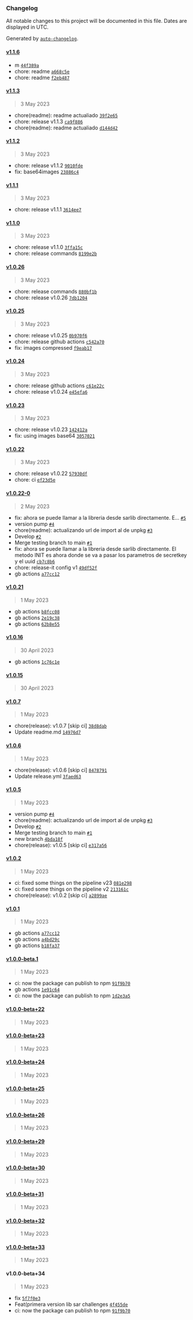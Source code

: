### Changelog

All notable changes to this project will be documented in this file. Dates are displayed in UTC.

Generated by [`auto-changelog`](https://github.com/CookPete/auto-changelog).

#### [v1.1.6](https://github.com/AccentioStudios/quinientas_historias_challenge_sar_lib/compare/v1.1.3...v1.1.6)

- m [`44f389a`](https://github.com/AccentioStudios/quinientas_historias_challenge_sar_lib/commit/44f389a64632b74bf3cc1028ec600127cae2567b)
- chore: readme [`a668c5e`](https://github.com/AccentioStudios/quinientas_historias_challenge_sar_lib/commit/a668c5e394d1f687bce43b9b050df1767fe7ef7b)
- chore: readme [`f2eb487`](https://github.com/AccentioStudios/quinientas_historias_challenge_sar_lib/commit/f2eb48745a0d2dbef7dfdc144615a435f910149d)

#### [v1.1.3](https://github.com/AccentioStudios/quinientas_historias_challenge_sar_lib/compare/v1.1.2...v1.1.3)

> 3 May 2023

- chore(readme): readme actualiado [`39f2e65`](https://github.com/AccentioStudios/quinientas_historias_challenge_sar_lib/commit/39f2e6569b09ba0250181925b8d31c2b08de3fc1)
- chore: release v1.1.3 [`ca9f886`](https://github.com/AccentioStudios/quinientas_historias_challenge_sar_lib/commit/ca9f8865083faf95ca15a2b2bad841d3a4adc955)
- chore(readme): readme actualiado [`d144d42`](https://github.com/AccentioStudios/quinientas_historias_challenge_sar_lib/commit/d144d42ccd708a28b59d4594e055b0a4dcff266e)

#### [v1.1.2](https://github.com/AccentioStudios/quinientas_historias_challenge_sar_lib/compare/v1.1.1...v1.1.2)

> 3 May 2023

- chore: release v1.1.2 [`9010fde`](https://github.com/AccentioStudios/quinientas_historias_challenge_sar_lib/commit/9010fdec2bdbcf6501cddff2f82e7bc775e70f95)
- fix: base64images [`23886c4`](https://github.com/AccentioStudios/quinientas_historias_challenge_sar_lib/commit/23886c4cdff76c1ffc67fba7cbaf2f878575bcab)

#### [v1.1.1](https://github.com/AccentioStudios/quinientas_historias_challenge_sar_lib/compare/v1.1.0...v1.1.1)

> 3 May 2023

- chore: release v1.1.1 [`3614ee7`](https://github.com/AccentioStudios/quinientas_historias_challenge_sar_lib/commit/3614ee73f9af4a7cdb8efbae84674f86cf3bd113)

#### [v1.1.0](https://github.com/AccentioStudios/quinientas_historias_challenge_sar_lib/compare/v1.0.26...v1.1.0)

> 3 May 2023

- chore: release v1.1.0 [`3ffa15c`](https://github.com/AccentioStudios/quinientas_historias_challenge_sar_lib/commit/3ffa15cfff6550fce2de679d88cdaa7d3a4bc515)
- chore: release commands [`8199e2b`](https://github.com/AccentioStudios/quinientas_historias_challenge_sar_lib/commit/8199e2b53a92fc6797031b8f88f62867f2f103cd)

#### [v1.0.26](https://github.com/AccentioStudios/quinientas_historias_challenge_sar_lib/compare/v1.0.25...v1.0.26)

> 3 May 2023

- chore: release commands [`880bf1b`](https://github.com/AccentioStudios/quinientas_historias_challenge_sar_lib/commit/880bf1b9788bca5473269d3b0dcf31e6f5adf1f9)
- chore: release v1.0.26 [`7db1204`](https://github.com/AccentioStudios/quinientas_historias_challenge_sar_lib/commit/7db120445538ee185489e134819f93bf533d6009)

#### [v1.0.25](https://github.com/AccentioStudios/quinientas_historias_challenge_sar_lib/compare/v1.0.24...v1.0.25)

> 3 May 2023

- chore: release v1.0.25 [`0b970f6`](https://github.com/AccentioStudios/quinientas_historias_challenge_sar_lib/commit/0b970f6cb9b00ebdad2772f6e0179dc56f6130aa)
- chore: release github actions [`c542a70`](https://github.com/AccentioStudios/quinientas_historias_challenge_sar_lib/commit/c542a70618a0bf6fca7cded83ab411e73688af06)
- fix: images compressed [`f9eab17`](https://github.com/AccentioStudios/quinientas_historias_challenge_sar_lib/commit/f9eab17e5efd2ed106a88e23f2d13ec4a7947228)

#### [v1.0.24](https://github.com/AccentioStudios/quinientas_historias_challenge_sar_lib/compare/v1.0.23...v1.0.24)

> 3 May 2023

- chore: release github actions [`c61e22c`](https://github.com/AccentioStudios/quinientas_historias_challenge_sar_lib/commit/c61e22cfc2e6c9b37709f1f0bcf8a3664682c93b)
- chore: release v1.0.24 [`e45efa6`](https://github.com/AccentioStudios/quinientas_historias_challenge_sar_lib/commit/e45efa6f2e34cd28b4da67701f117a399fe7e94b)

#### [v1.0.23](https://github.com/AccentioStudios/quinientas_historias_challenge_sar_lib/compare/v1.0.22...v1.0.23)

> 3 May 2023

- chore: release v1.0.23 [`142412a`](https://github.com/AccentioStudios/quinientas_historias_challenge_sar_lib/commit/142412a03973f5cae115ecc4f0487f2f61e25ba3)
- fix: using images base64 [`3057021`](https://github.com/AccentioStudios/quinientas_historias_challenge_sar_lib/commit/3057021d1666d76691e743d9bef09af1fb30494c)

#### [v1.0.22](https://github.com/AccentioStudios/quinientas_historias_challenge_sar_lib/compare/v1.0.22-0...v1.0.22)

> 3 May 2023

- chore: release v1.0.22 [`57930df`](https://github.com/AccentioStudios/quinientas_historias_challenge_sar_lib/commit/57930dfb1c8419e7144fbe8b79d76ec7fa42e0f8)
- chore: ci [`ef23d5e`](https://github.com/AccentioStudios/quinientas_historias_challenge_sar_lib/commit/ef23d5eb966080ede8fd2b2348839868686cfc70)

#### [v1.0.22-0](https://github.com/AccentioStudios/quinientas_historias_challenge_sar_lib/compare/v1.0.21...v1.0.22-0)

> 2 May 2023

- fix: ahora se puede llamar a la libreria desde sarlib directamente. E… [`#5`](https://github.com/AccentioStudios/quinientas_historias_challenge_sar_lib/pull/5)
- version pump [`#4`](https://github.com/AccentioStudios/quinientas_historias_challenge_sar_lib/pull/4)
- chore(readme): actualizando url de import al de unpkg [`#3`](https://github.com/AccentioStudios/quinientas_historias_challenge_sar_lib/pull/3)
- Develop [`#2`](https://github.com/AccentioStudios/quinientas_historias_challenge_sar_lib/pull/2)
- Merge testing branch to main [`#1`](https://github.com/AccentioStudios/quinientas_historias_challenge_sar_lib/pull/1)
- fix: ahora se puede llamar a la libreria desde sarlib directamente. El metodo INIT es ahora donde se va a pasar los parametros de secretkey y el uuid [`cb7c8b6`](https://github.com/AccentioStudios/quinientas_historias_challenge_sar_lib/commit/cb7c8b684a8b5c3c74ce5bb68fb9196923ceb7ef)
- chore: release-it config v1 [`49df52f`](https://github.com/AccentioStudios/quinientas_historias_challenge_sar_lib/commit/49df52fa3213722e82fbca7d6423cc03c908d58b)
- gb actions [`a77cc12`](https://github.com/AccentioStudios/quinientas_historias_challenge_sar_lib/commit/a77cc12e67303195619f64f0af7bb369d48fe03c)

#### [v1.0.21](https://github.com/AccentioStudios/quinientas_historias_challenge_sar_lib/compare/v1.0.16...v1.0.21)

> 1 May 2023

- gb actions [`b8fcc08`](https://github.com/AccentioStudios/quinientas_historias_challenge_sar_lib/commit/b8fcc085e4cdf4c7419c66f1a1b19dab8a094646)
- gb actions [`2e19c38`](https://github.com/AccentioStudios/quinientas_historias_challenge_sar_lib/commit/2e19c38d430169717585d2a0a24fb191b196d9aa)
- gb actions [`62b8e55`](https://github.com/AccentioStudios/quinientas_historias_challenge_sar_lib/commit/62b8e55bb78efcf2c8c7b9ef2bb40d2b10fffcc1)

#### [v1.0.16](https://github.com/AccentioStudios/quinientas_historias_challenge_sar_lib/compare/v1.0.15...v1.0.16)

> 30 April 2023

- gb actions [`1c76c1e`](https://github.com/AccentioStudios/quinientas_historias_challenge_sar_lib/commit/1c76c1e202313a7ae8aa332b8498c230a33c0816)

#### [v1.0.15](https://github.com/AccentioStudios/quinientas_historias_challenge_sar_lib/compare/v1.0.7...v1.0.15)

> 30 April 2023

#### [v1.0.7](https://github.com/AccentioStudios/quinientas_historias_challenge_sar_lib/compare/v1.0.6...v1.0.7)

> 1 May 2023

- chore(release): v1.0.7 [skip ci] [`38d8dab`](https://github.com/AccentioStudios/quinientas_historias_challenge_sar_lib/commit/38d8dabc816d6bf172db66647d9aed2699fa6654)
- Update readme.md [`14976d7`](https://github.com/AccentioStudios/quinientas_historias_challenge_sar_lib/commit/14976d786f2d3dd773539a0554be2d900a4a7bbf)

#### [v1.0.6](https://github.com/AccentioStudios/quinientas_historias_challenge_sar_lib/compare/v1.0.5...v1.0.6)

> 1 May 2023

- chore(release): v1.0.6 [skip ci] [`8478791`](https://github.com/AccentioStudios/quinientas_historias_challenge_sar_lib/commit/8478791fd84926dbc07d63976a32e2c1012dfd3c)
- Update release.yml [`3faed63`](https://github.com/AccentioStudios/quinientas_historias_challenge_sar_lib/commit/3faed63bee7188a21e72d6c4d2bcb1d04715a72b)

#### [v1.0.5](https://github.com/AccentioStudios/quinientas_historias_challenge_sar_lib/compare/v1.0.2...v1.0.5)

> 1 May 2023

- version pump [`#4`](https://github.com/AccentioStudios/quinientas_historias_challenge_sar_lib/pull/4)
- chore(readme): actualizando url de import al de unpkg [`#3`](https://github.com/AccentioStudios/quinientas_historias_challenge_sar_lib/pull/3)
- Develop [`#2`](https://github.com/AccentioStudios/quinientas_historias_challenge_sar_lib/pull/2)
- Merge testing branch to main [`#1`](https://github.com/AccentioStudios/quinientas_historias_challenge_sar_lib/pull/1)
- new branch [`4bda18f`](https://github.com/AccentioStudios/quinientas_historias_challenge_sar_lib/commit/4bda18f503c83f80eeaffacca1b427ebb3efadf3)
- chore(release): v1.0.5 [skip ci] [`e317a56`](https://github.com/AccentioStudios/quinientas_historias_challenge_sar_lib/commit/e317a56273fffeb6d912f48419dc5dc8783b9070)

#### [v1.0.2](https://github.com/AccentioStudios/quinientas_historias_challenge_sar_lib/compare/v1.0.1...v1.0.2)

> 1 May 2023

- ci: fixed some things on the pipeline v23 [`081e298`](https://github.com/AccentioStudios/quinientas_historias_challenge_sar_lib/commit/081e2988bf7154944b591bed7e9039b98136fae7)
- ci: fixed some things on the pipeline v2 [`213161c`](https://github.com/AccentioStudios/quinientas_historias_challenge_sar_lib/commit/213161ce51ecded7099d32b7329da59194b08b9d)
- chore(release): v1.0.2 [skip ci] [`a2899ae`](https://github.com/AccentioStudios/quinientas_historias_challenge_sar_lib/commit/a2899aed144d4ffd7686993e0d913f20a507e12d)

#### [v1.0.1](https://github.com/AccentioStudios/quinientas_historias_challenge_sar_lib/compare/v1.0.0-beta.1...v1.0.1)

> 1 May 2023

- gb actions [`a77cc12`](https://github.com/AccentioStudios/quinientas_historias_challenge_sar_lib/commit/a77cc12e67303195619f64f0af7bb369d48fe03c)
- gb actions [`a4bd29c`](https://github.com/AccentioStudios/quinientas_historias_challenge_sar_lib/commit/a4bd29c582955f168516acebfec19385550ab2c0)
- gb actions [`b18fa37`](https://github.com/AccentioStudios/quinientas_historias_challenge_sar_lib/commit/b18fa375bf24ed17541fcb36f37248ef93d26fcd)

#### [v1.0.0-beta.1](https://github.com/AccentioStudios/quinientas_historias_challenge_sar_lib/compare/v1.0.0-beta+22...v1.0.0-beta.1)

> 1 May 2023

- ci: now the package can publish to npm [`91f9b70`](https://github.com/AccentioStudios/quinientas_historias_challenge_sar_lib/commit/91f9b7085de16b0fc3eb78658da0845b67577fa8)
- gb actions [`1e91c64`](https://github.com/AccentioStudios/quinientas_historias_challenge_sar_lib/commit/1e91c64a5c3665ade3aa36d8a20ba49ddc0e80f5)
- ci: now the package can publish to npm [`1d2e3a5`](https://github.com/AccentioStudios/quinientas_historias_challenge_sar_lib/commit/1d2e3a5a844535b99583eb86ed804d8d3f71f63b)

#### [v1.0.0-beta+22](https://github.com/AccentioStudios/quinientas_historias_challenge_sar_lib/compare/v1.0.0-beta+23...v1.0.0-beta+22)

> 1 May 2023

#### [v1.0.0-beta+23](https://github.com/AccentioStudios/quinientas_historias_challenge_sar_lib/compare/v1.0.0-beta+24...v1.0.0-beta+23)

> 1 May 2023

#### [v1.0.0-beta+24](https://github.com/AccentioStudios/quinientas_historias_challenge_sar_lib/compare/v1.0.0-beta+25...v1.0.0-beta+24)

> 1 May 2023

#### [v1.0.0-beta+25](https://github.com/AccentioStudios/quinientas_historias_challenge_sar_lib/compare/v1.0.0-beta+26...v1.0.0-beta+25)

> 1 May 2023

#### [v1.0.0-beta+26](https://github.com/AccentioStudios/quinientas_historias_challenge_sar_lib/compare/v1.0.0-beta+29...v1.0.0-beta+26)

> 1 May 2023

#### [v1.0.0-beta+29](https://github.com/AccentioStudios/quinientas_historias_challenge_sar_lib/compare/v1.0.0-beta+30...v1.0.0-beta+29)

> 1 May 2023

#### [v1.0.0-beta+30](https://github.com/AccentioStudios/quinientas_historias_challenge_sar_lib/compare/v1.0.0-beta+31...v1.0.0-beta+30)

> 1 May 2023

#### [v1.0.0-beta+31](https://github.com/AccentioStudios/quinientas_historias_challenge_sar_lib/compare/v1.0.0-beta+32...v1.0.0-beta+31)

> 1 May 2023

#### [v1.0.0-beta+32](https://github.com/AccentioStudios/quinientas_historias_challenge_sar_lib/compare/v1.0.0-beta+33...v1.0.0-beta+32)

> 1 May 2023

#### [v1.0.0-beta+33](https://github.com/AccentioStudios/quinientas_historias_challenge_sar_lib/compare/v1.0.0-beta+34...v1.0.0-beta+33)

> 1 May 2023

#### v1.0.0-beta+34

> 1 May 2023

- fix [`5f7f0e3`](https://github.com/AccentioStudios/quinientas_historias_challenge_sar_lib/commit/5f7f0e33dc0d066b8ba06f7627f1a44b4bf2df1f)
- Feat(primera version lib sar challenges [`4f455de`](https://github.com/AccentioStudios/quinientas_historias_challenge_sar_lib/commit/4f455deb2e8b5ee839fe25a10bb83641c0c69feb)
- ci: now the package can publish to npm [`91f9b70`](https://github.com/AccentioStudios/quinientas_historias_challenge_sar_lib/commit/91f9b7085de16b0fc3eb78658da0845b67577fa8)
